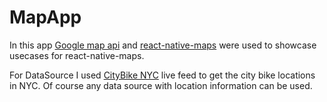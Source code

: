 # MapApp

In this app [Google map api](https://developers.google.com/maps/) and [react-native-maps](https://github.com/react-community/react-native-maps) were used to showcase usecases for react-native-maps.

For DataSource I used [CityBike NYC](https://feeds.citibikenyc.com/stations/stations.json) live feed to get the city bike locations in NYC. Of course any data source with location information can be used. 

